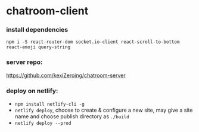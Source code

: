 # chatroom-client

### install dependencies
`npm i -S react-router-dom socket.io-client react-scroll-to-bottom react-emoji query-string`

### server repo:
https://github.com/kexiZeroing/chatroom-server

### deploy on netlify:
- `npm install netlify-cli -g`
- `netlify deploy`, choose to create & configure a new site, may give a site name and choose publish directory as `./build`
- `netlify deploy --prod`
 

